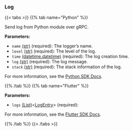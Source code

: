 ### Log

{{< tabs >}}
{{% tab name="Python" %}}

Send log from Python module over gRPC.

**Parameters:**

- `name` [(str)](https://docs.python.org/3/library/stdtypes.html#text-sequence-type-str) (required): The logger’s name.
- `level` [(str)](https://docs.python.org/3/library/stdtypes.html#text-sequence-type-str) (required): The level of the log.
- `time` [(datetime.datetime)](https://docs.python.org/3/library/datetime.html) (required): The log creation time.
- `log` [(str)](https://docs.python.org/3/library/stdtypes.html#text-sequence-type-str) (required): The log message.
- `stack` [(str)](https://docs.python.org/3/library/stdtypes.html#text-sequence-type-str) (required): The stack information of the log.


For more information, see the [Python SDK Docs](https://python.viam.dev/autoapi/viam/robot/client/index.html#viam.robot.client.RobotClient.log).

{{% /tab %}}
{{% tab name="Flutter" %}}

**Parameters:**

- `logs` [(List)](https://api.flutter.dev/flutter/dart-core/List-class.html)<[LogEntry](https://flutter.viam.dev/viam_protos.common.common/LogEntry-class.html)> (required):


For more information, see the [Flutter SDK Docs](https://flutter.viam.dev/viam_protos.robot.robot/RobotServiceClient/log.html).

{{% /tab %}}
{{< /tabs >}}
